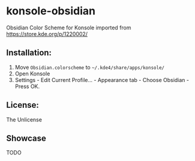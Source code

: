 # konsole-obsidian
Obsidian Color Scheme for Konsole imported from https://store.kde.org/p/1220002/

## Installation:
1. Move `Obsidian.colorscheme` to `~/.kde4/share/apps/konsole/`
2. Open Konsole
3. Settings - Edit Current Profile... - Appearance tab - Choose Obsidian - Press OK.

## License:
The Unlicense

## Showcase
TODO
